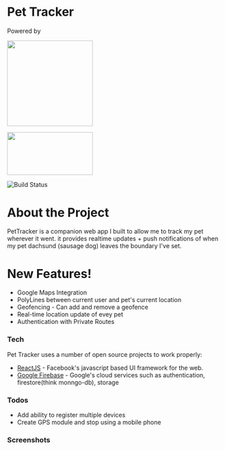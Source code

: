 <!--
<div style="text-align:center">
    <img src="readme_files/gifs/logo_animation.gif"/>
</div> -->

# Pet Tracker

Powered by

<img src="https://lh4.googleusercontent.com/sBaxDLU9jP8BOaB8vNld8Yu_dv7V3HZGBNBHiguET93-VXWxm1tO3J6PtAWEg46cBAicYGZtZEMwRdYO3NYJUKBrEIT18-KvRUAMIHzQ_Q1sagcKZa3hyKVR4hJaf4VpTV3hoAoa" 
    width=200px
    height=200.5px/>

<img src="https://firebase.google.com/images/social.png"
 width=200px 
 height=100px/>

![Build Status](https://travis-ci.org/joemccann/dillinger.svg?branch=master)

# About the Project

PetTracker is a companion web app I built to allow me to track my pet wherever it went. it provides realtime updates + push notifications of when my pet dachsund (sausage dog) leaves the boundary I've set.

# New Features!

- Google Maps Integration
- PolyLines between current user and pet's current location
- Geofencing - Can add and remove a geofence
- Real-time location update of evey pet
- Authentication with Private Routes

### Tech

Pet Tracker uses a number of open source projects to work properly:

- [ReactJS](https://reactjs.org/) - Facebook's javascript based UI framework for the web.
- [Google Firebase](https://firebase.google.com/) - Google's cloud services such as authentication, firestore(think monngo-db), storage

### Todos

- Add ability to register multiple devices
- Create GPS module and stop using a mobile phone

### Screenshots
<!-- 
<table>
    <tr>
        <td><img src="readme_files/screenshots/splashScreen.png" width=180px height=360px/></td>
        <td><img src="readme_files/screenshots/signupScreen.png" width=180px height=360px/></td>
        <td><img src="readme_files/screenshots/loginScreen.png" width=180px height=360px/></td>
    </tr>
    <tr>
        <td><img src="readme_files/screenshots/homeScreen.png" width=180px height=360px/></td>
        <td><img src="readme_files/screenshots/bottomsheet.png" width=180px height=360px/></td>
        <td><img src="readme_files/screenshots/gpsScreen.png" width=180px height=360px/></td>
    </tr>
</table> -->
